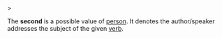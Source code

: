 <!-- markdownlint-disable MD041 -->>
The **second** is a possible value of [person](persona.md). It denotes the author/speaker addresses the subject of the given [verb](actus.md).
